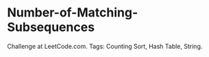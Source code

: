# Number-of-Matching-Subsequences
Challenge at LeetCode.com. Tags: Counting Sort, Hash Table, String.
